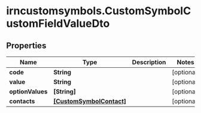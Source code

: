 # irncustomsymbols.CustomSymbolCustomFieldValueDto

## Properties

Name | Type | Description | Notes
------------ | ------------- | ------------- | -------------
**code** | **String** |  | [optional] 
**value** | **String** |  | [optional] 
**optionValues** | **[String]** |  | [optional] 
**contacts** | [**[CustomSymbolContact]**](CustomSymbolContact.md) |  | [optional] 


